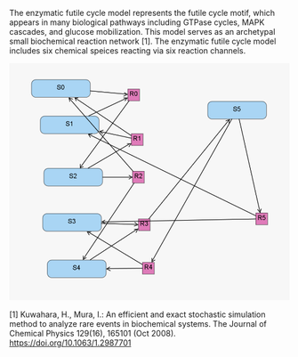 The enzymatic futile cycle model represents the futile cycle motif, which appears in many biological pathways including GTPase cycles, MAPK cascades, and glucose mobilization. This model serves as an archetypal small biochemical reaction network [1]. The enzymatic futile cycle model includes six chemical speices reacting via six reaction channels.

![Figure1](../../Media/futileCycle.png)

[1] Kuwahara, H., Mura, I.: An efficient and exact stochastic simulation method to analyze rare events in biochemical systems. The Journal of Chemical Physics 129(16), 165101 (Oct 2008). https://doi.org/10.1063/1.2987701